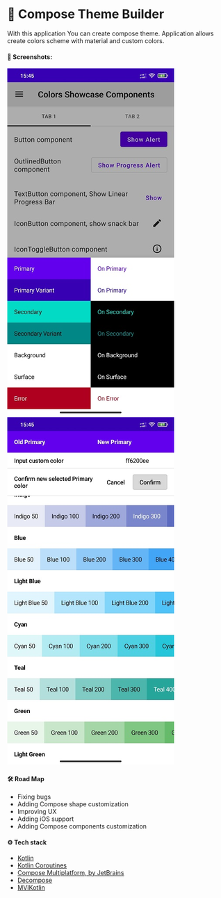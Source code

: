 # 🎨 Compose Theme Builder

With this application You can create compose theme. Application allows create colors scheme with material and custom colors.

#### 📸 Screenshots:
![screenshot 1](docs/screenshot_1.jpg "Title") ![screenshot 2](docs/screenshot_2.jpg "Title")

#### 🛠 Road Map
+ Fixing bugs
+ Adding Compose shape customization
+ Improving UX
+ Adding iOS support
+ Adding Compose components customization

#### ⚙️ Tech stack
+ [Kotlin](https://kotlinlang.org/)
+ [Kotlin Coroutines](https://github.com/Kotlin/kotlinx.coroutines)
+ [Compose Multiplatform, by JetBrains](https://github.com/JetBrains/compose-jb)
+ [Decompose](https://github.com/arkivanov/Decompose)
+ [MVIKotlin](https://github.com/arkivanov/MVIKotlin)
